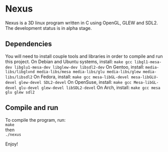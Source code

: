 # Nexus

Nexus is a 3D linux program written in C using OpenGL, GLEW and SDL2.
The development status is in alpha stage.  

## Dependencies

You will need to install couple tools and libraries in order to compile and run this project.
On Debian and Ubuntu systems, install:
```make gcc libgl1-mesa-dev libglu1-mesa-dev libglew-dev libsdl2-dev```
On Gentoo, install:
```media-libs/libglvnd media-libs/mesa media-libs/glu media-libs/glew media-libs/libsdl2```
On Fedora, install:
```make gcc mesa-libGL-devel mesa-libGLU-devel glew-devel SDL2-devel```
On OpenSuse, install:
```make gcc Mesa-libGL-devel glu-devel glew-devel libSDL2-devel```
On Arch, install:
```make gcc mesa glu glew sdl2```

## Compile and run

To compile the program, run:  
```make```  
then  
```./nexus```  

Enjoy!

